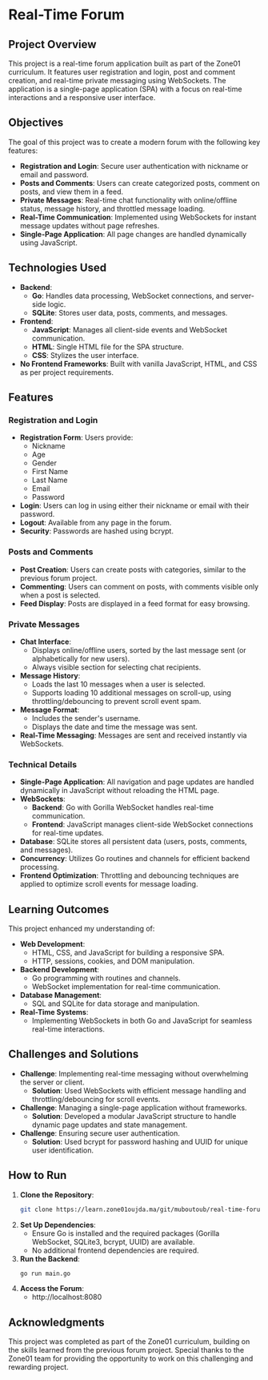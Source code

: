 # Real-Time Forum

## Project Overview
This project is a real-time forum application built as part of the Zone01 curriculum. It features user registration and login, post and comment creation, and real-time private messaging using WebSockets. The application is a single-page application (SPA) with a focus on real-time interactions and a responsive user interface.

## Objectives
The goal of this project was to create a modern forum with the following key features:
- **Registration and Login**: Secure user authentication with nickname or email and password.
- **Posts and Comments**: Users can create categorized posts, comment on posts, and view them in a feed.
- **Private Messages**: Real-time chat functionality with online/offline status, message history, and throttled message loading.
- **Real-Time Communication**: Implemented using WebSockets for instant message updates without page refreshes.
- **Single-Page Application**: All page changes are handled dynamically using JavaScript.

## Technologies Used
- **Backend**:
  - **Go**: Handles data processing, WebSocket connections, and server-side logic.
  - **SQLite**: Stores user data, posts, comments, and messages.
- **Frontend**:
  - **JavaScript**: Manages all client-side events and WebSocket communication.
  - **HTML**: Single HTML file for the SPA structure.
  - **CSS**: Stylizes the user interface.
- **No Frontend Frameworks**: Built with vanilla JavaScript, HTML, and CSS as per project requirements.

## Features

### Registration and Login
- **Registration Form**: Users provide:
  - Nickname
  - Age
  - Gender
  - First Name
  - Last Name
  - Email
  - Password
- **Login**: Users can log in using either their nickname or email with their password.
- **Logout**: Available from any page in the forum.
- **Security**: Passwords are hashed using bcrypt.

### Posts and Comments
- **Post Creation**: Users can create posts with categories, similar to the previous forum project.
- **Commenting**: Users can comment on posts, with comments visible only when a post is selected.
- **Feed Display**: Posts are displayed in a feed format for easy browsing.

### Private Messages
- **Chat Interface**:
  - Displays online/offline users, sorted by the last message sent (or alphabetically for new users).
  - Always visible section for selecting chat recipients.
- **Message History**:
  - Loads the last 10 messages when a user is selected.
  - Supports loading 10 additional messages on scroll-up, using throttling/debouncing to prevent scroll event spam.
- **Message Format**:
  - Includes the sender's username.
  - Displays the date and time the message was sent.
- **Real-Time Messaging**: Messages are sent and received instantly via WebSockets.

### Technical Details
- **Single-Page Application**: All navigation and page updates are handled dynamically in JavaScript without reloading the HTML page.
- **WebSockets**:
  - **Backend**: Go with Gorilla WebSocket handles real-time communication.
  - **Frontend**: JavaScript manages client-side WebSocket connections for real-time updates.
- **Database**: SQLite stores all persistent data (users, posts, comments, and messages).
- **Concurrency**: Utilizes Go routines and channels for efficient backend processing.
- **Frontend Optimization**: Throttling and debouncing techniques are applied to optimize scroll events for message loading.

## Learning Outcomes
This project enhanced my understanding of:
- **Web Development**:
  - HTML, CSS, and JavaScript for building a responsive SPA.
  - HTTP, sessions, cookies, and DOM manipulation.
- **Backend Development**:
  - Go programming with routines and channels.
  - WebSocket implementation for real-time communication.
- **Database Management**:
  - SQL and SQLite for data storage and manipulation.
- **Real-Time Systems**:
  - Implementing WebSockets in both Go and JavaScript for seamless real-time interactions.

## Challenges and Solutions
- **Challenge**: Implementing real-time messaging without overwhelming the server or client.
  - **Solution**: Used WebSockets with efficient message handling and throttling/debouncing for scroll events.
- **Challenge**: Managing a single-page application without frameworks.
  - **Solution**: Developed a modular JavaScript structure to handle dynamic page updates and state management.
- **Challenge**: Ensuring secure user authentication.
  - **Solution**: Used bcrypt for password hashing and UUID for unique user identification.

## How to Run
1. **Clone the Repository**:
   ```bash
   git clone https://learn.zone01oujda.ma/git/muboutoub/real-time-forum
   ```
2. **Set Up Dependencies**:
   - Ensure Go is installed and the required packages (Gorilla WebSocket, SQLite3, bcrypt, UUID) are available.
   - No additional frontend dependencies are required.
3. **Run the Backend**:
   ```bash
   go run main.go
   ```
4. **Access the Forum**:
   - http://localhost:8080

## Acknowledgments
This project was completed as part of the Zone01 curriculum, building on the skills learned from the previous forum project. Special thanks to the Zone01 team for providing the opportunity to work on this challenging and rewarding project.
